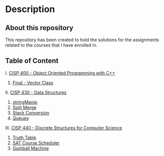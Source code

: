 # Description
## About this repository
This repository has been created to hold the solutions for the assignments related to the courses that I have enrolled in.

## Table of Content
I. [CISP 400 - Object Oriented Programming with C++](./CISP%20400%20-%20Object%20Oriented%20Programming%20with%20C%2B%2B/)
  1. [Final - Vector Class](./CISP%20400%20-%20Object%20Oriented%20Programming%20with%20C%2B%2B/1.%20Vector/)

II. [CISP 430 - Data Structures](./CISP%20430%20-%20Data%20Structures/)
  1. [stringManip](./CISP%20430%20-%20Data%20Structures/1.%20stringManip/)
  2. [Split Merge](./CISP%20430%20-%20Data%20Structures/2.%20Split%20Merge/)
  3. [Stack Conversion](./CISP%20430%20-%20Data%20Structures/3.%20Stack%20Conversion/)
  4. [Queues](./CISP%20430%20-%20Data%20Structures/4.%20Queues/)


III. [CISP 440 - Discrete Structures for Computer Science](./CISP%20440%20-%20Discrete%20Structures%20for%20Computer%20Science/)
  1. [Truth Table](./CISP%20440%20-%20Discrete%20Structures%20for%20Computer%20Science/1.%20Truth%20Table/)
  2. [SAT Course Scheduler](./CISP%20440%20-%20Discrete%20Structures%20for%20Computer%20Science/2.%20Boolean%20SAT%20Course%20Scheduler/)
  3. [Gumball Machine](./CISP%20440%20-%20Discrete%20Structures%20for%20Computer%20Science/3.%20Gumball%20Machine/)